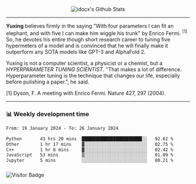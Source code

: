 <div align="center">
    <img align="center" src="https://github-readme-stats.vercel.app/api?username=idocx&show_icons=true&count_private=true&hide_border=true" alt="idocx's Github Stats"></img>
</div>

---

**Yuxing** believes firmly in the saying "With four parameters I can fit an elephant, and with five I can make him wiggle his trunk" by Enrico Fermi. <sup>[1]</sup> So, he devotes his entire though short research career to tuning five hypermeters of a model and is convinced that he will finally make it outperform any SOTA models like GPT-3 and AlphaFold 2.

Yuxing is not a computer scientist, a physicist or a chemist, but a *HYPERPARAMETER TUNING SCIENTIST*. "That makes a lot of difference. Hyperparameter tuning is the technique that changes our life, especially before pulishing a paper.", he said.

[1] Dyson, F. A meeting with Enrico Fermi. Nature 427, 297 (2004).


---

### 📊 Weekly development time
<!--START_SECTION:waka-->

```txt
From: 19 January 2024 - To: 26 January 2024

Python       43 hrs 20 mins  ███████████████████████░░   92.62 %
Other        1 hr 17 mins    ▓░░░░░░░░░░░░░░░░░░░░░░░░   02.75 %
C++          1 hr 8 mins     ▓░░░░░░░░░░░░░░░░░░░░░░░░   02.42 %
JavaScript   53 mins         ▒░░░░░░░░░░░░░░░░░░░░░░░░   01.89 %
Jupyter      5 mins          ░░░░░░░░░░░░░░░░░░░░░░░░░   00.21 %
```

<!--END_SECTION:waka-->

### 

![Visitor Badge](https://visitor-badge.laobi.icu/badge?page_id=idocx.idocx)